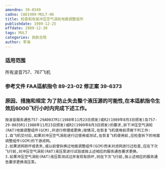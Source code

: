 ```yaml
---
amendno: 39-0349  
cadno: CAD1989-MULT-06  
title: 检查和改装冲压空气涡轮地面调整组件  
publishdate: 1989-12-25  
effdate: 1989-12-30  
tags: MULT  
categories: 民航总局  
author: 李海  
---
```

  
### 适用范围  
所有波音757、767飞机  
  
<!--more-->  
### 参考文件    FAA适航指令 89-23-02 修正案 39-6373  
  
### 原因、措施和规定     为了防止失去整个液压源的可能性,在本适航指令生效后6000飞行小时内完成下述工作。  
    按波音服务通告757-29A0037R1(1988年11月23日颁发)或R2(1989年8月3日颁发)及757-29-0035R1(1988年11月23日颁发)或R2(1989年8月3日颁发)的要求,拆下冲压空气涡轮(RAT)地面调整组件(GCM),并进行修理或更换;按情况,在恢复飞机使用前须做下列工作:  
    1.自飞机交付后,如果对冲压空气涡轮进行过使用或测试,在恢复飞机使用前,应检查拆下的地面调整组件(GCM)的下游滤网。  
    2.如果滤网损坏或丢失,或以前曾拆换过地面调整组件(GCM)而未对滤网进行过检查,应在下次飞行前,对冲压空气涡轮(RAT)液压泵进行试验或按上述相应的服务通告要求更换。  
    3.如果冲压空气涡轮(RAT)液压泵测试过并发现有损坏,则在下次飞行前,按上述相应的服务通告要求更换液压泵。  
  
      
